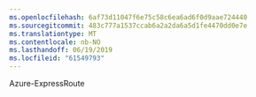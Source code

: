 ```yaml
---
ms.openlocfilehash: 6af73d11047f6e75c58c6ea6ad6f0d9aae724440
ms.sourcegitcommit: 483c777a1537ccab6a2a2da6a5d1fe4470dd0e7e
ms.translationtype: MT
ms.contentlocale: nb-NO
ms.lasthandoff: 06/19/2019
ms.locfileid: "61549793"
---
```

Azure-ExpressRoute